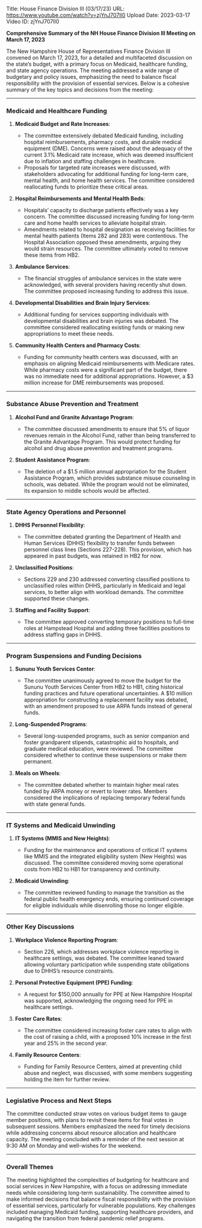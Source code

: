 Title: House Finance Division III (03/17/23)
URL: https://www.youtube.com/watch?v=zjYnJ707Il0
Upload Date: 2023-03-17
Video ID: zjYnJ707Il0

**Comprehensive Summary of the NH House Finance Division III Meeting on March 17, 2023**

The New Hampshire House of Representatives Finance Division III convened on March 17, 2023, for a detailed and multifaceted discussion on the state’s budget, with a primary focus on Medicaid, healthcare funding, and state agency operations. The meeting addressed a wide range of budgetary and policy issues, emphasizing the need to balance fiscal responsibility with the provision of essential services. Below is a cohesive summary of the key topics and decisions from the meeting:

---

### **Medicaid and Healthcare Funding**
1. **Medicaid Budget and Rate Increases**:
   - The committee extensively debated Medicaid funding, including hospital reimbursements, pharmacy costs, and durable medical equipment (DME). Concerns were raised about the adequacy of the current 3.1% Medicaid rate increase, which was deemed insufficient due to inflation and staffing challenges in healthcare.
   - Proposals for targeted rate increases were discussed, with stakeholders advocating for additional funding for long-term care, mental health, and home health services. The committee considered reallocating funds to prioritize these critical areas.

2. **Hospital Reimbursements and Mental Health Beds**:
   - Hospitals’ capacity to discharge patients effectively was a key concern. The committee discussed increasing funding for long-term care and home health services to alleviate hospital strain.
   - Amendments related to hospital designation as receiving facilities for mental health patients (Items 282 and 283) were contentious. The Hospital Association opposed these amendments, arguing they would strain resources. The committee ultimately voted to remove these items from HB2.

3. **Ambulance Services**:
   - The financial struggles of ambulance services in the state were acknowledged, with several providers having recently shut down. The committee proposed increasing funding to address this issue.

4. **Developmental Disabilities and Brain Injury Services**:
   - Additional funding for services supporting individuals with developmental disabilities and brain injuries was debated. The committee considered reallocating existing funds or making new appropriations to meet these needs.

5. **Community Health Centers and Pharmacy Costs**:
   - Funding for community health centers was discussed, with an emphasis on aligning Medicaid reimbursements with Medicare rates. While pharmacy costs were a significant part of the budget, there was no immediate need for additional appropriations. However, a $3 million increase for DME reimbursements was proposed.

---

### **Substance Abuse Prevention and Treatment**
1. **Alcohol Fund and Granite Advantage Program**:
   - The committee discussed amendments to ensure that 5% of liquor revenues remain in the Alcohol Fund, rather than being transferred to the Granite Advantage Program. This would protect funding for alcohol and drug abuse prevention and treatment programs.

2. **Student Assistance Program**:
   - The deletion of a $1.5 million annual appropriation for the Student Assistance Program, which provides substance misuse counseling in schools, was debated. While the program would not be eliminated, its expansion to middle schools would be affected.

---

### **State Agency Operations and Personnel**
1. **DHHS Personnel Flexibility**:
   - The committee debated granting the Department of Health and Human Services (DHHS) flexibility to transfer funds between personnel class lines (Sections 227-228). This provision, which has appeared in past budgets, was retained in HB2 for now.

2. **Unclassified Positions**:
   - Sections 229 and 230 addressed converting classified positions to unclassified roles within DHHS, particularly in Medicaid and legal services, to better align with workload demands. The committee supported these changes.

3. **Staffing and Facility Support**:
   - The committee approved converting temporary positions to full-time roles at Hampstead Hospital and adding three facilities positions to address staffing gaps in DHHS.

---

### **Program Suspensions and Funding Decisions**
1. **Sununu Youth Services Center**:
   - The committee unanimously agreed to move the budget for the Sununu Youth Services Center from HB2 to HB1, citing historical funding practices and future operational uncertainties. A $10 million appropriation for constructing a replacement facility was debated, with an amendment proposed to use ARPA funds instead of general funds.

2. **Long-Suspended Programs**:
   - Several long-suspended programs, such as senior companion and foster grandparent stipends, catastrophic aid to hospitals, and graduate medical education, were reviewed. The committee considered whether to continue these suspensions or make them permanent.

3. **Meals on Wheels**:
   - The committee debated whether to maintain higher meal rates funded by ARPA money or revert to lower rates. Members considered the implications of replacing temporary federal funds with state general funds.

---

### **IT Systems and Medicaid Unwinding**
1. **IT Systems (MMIS and New Heights)**:
   - Funding for the maintenance and operations of critical IT systems like MMIS and the integrated eligibility system (New Heights) was discussed. The committee considered moving some operational costs from HB2 to HB1 for transparency and continuity.

2. **Medicaid Unwinding**:
   - The committee reviewed funding to manage the transition as the federal public health emergency ends, ensuring continued coverage for eligible individuals while disenrolling those no longer eligible.

---

### **Other Key Discussions**
1. **Workplace Violence Reporting Program**:
   - Section 226, which addresses workplace violence reporting in healthcare settings, was debated. The committee leaned toward allowing voluntary participation while suspending state obligations due to DHHS’s resource constraints.

2. **Personal Protective Equipment (PPE) Funding**:
   - A request for $150,000 annually for PPE at New Hampshire Hospital was supported, acknowledging the ongoing need for PPE in healthcare settings.

3. **Foster Care Rates**:
   - The committee considered increasing foster care rates to align with the cost of raising a child, with a proposed 10% increase in the first year and 25% in the second year.

4. **Family Resource Centers**:
   - Funding for Family Resource Centers, aimed at preventing child abuse and neglect, was discussed, with some members suggesting holding the item for further review.

---

### **Legislative Process and Next Steps**
The committee conducted straw votes on various budget items to gauge member positions, with plans to revisit these items for final votes in subsequent sessions. Members emphasized the need for timely decisions while addressing concerns about resource allocation and healthcare capacity. The meeting concluded with a reminder of the next session at 9:30 AM on Monday and well-wishes for the weekend.

---

### **Overall Themes**
The meeting highlighted the complexities of budgeting for healthcare and social services in New Hampshire, with a focus on addressing immediate needs while considering long-term sustainability. The committee aimed to make informed decisions that balance fiscal responsibility with the provision of essential services, particularly for vulnerable populations. Key challenges included managing Medicaid funding, supporting healthcare providers, and navigating the transition from federal pandemic relief programs.